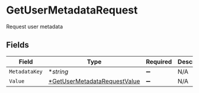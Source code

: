 # GetUserMetadataRequest

Request user metadata


## Fields

| Field                                                                              | Type                                                                               | Required                                                                           | Description                                                                        |
| ---------------------------------------------------------------------------------- | ---------------------------------------------------------------------------------- | ---------------------------------------------------------------------------------- | ---------------------------------------------------------------------------------- |
| `MetadataKey`                                                                      | **string*                                                                          | :heavy_minus_sign:                                                                 | N/A                                                                                |
| `Value`                                                                            | [*GetUserMetadataRequestValue](../../models/shared/getusermetadatarequestvalue.md) | :heavy_minus_sign:                                                                 | N/A                                                                                |